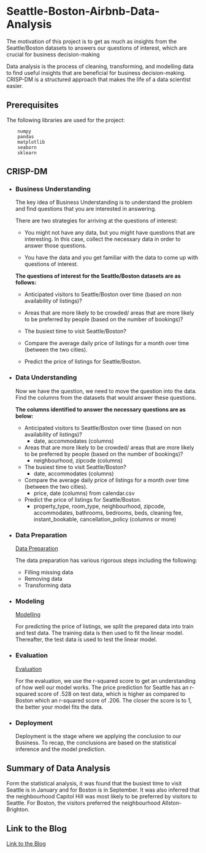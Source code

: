 # Seattle-Boston-Airbnb-Data-Analysis

The motivation of this project is to get as much as insights from the Seattle/Boston datasets 
to answers our questions of interest, which are crucial for business decision-making

Data analysis is the process of cleaning, transforming, and modelling data to find useful insights that are beneficial for business decision-making. CRISP-DM is a structured approach that makes the life of a data scientist easier.

Prerequisites
-------------
The following libraries are used for the project:

        numpy
        pandas
        matplotlib
        seaborn
        sklearn



## CRISP-DM

* ### Business Understanding

    The key idea of Business Understanding is to understand the problem and find questions that you are interested in answering.
    
    There are two strategies for arriving at the questions of interest:
    
    * You might not have any data, but you might have questions that are interesting. In this case, collect the necessary data in order to answer those questions.
    
    * You have the data and you get familiar with the data to come up with questions of interest.

    **The questions of interest for the Seattle/Boston datasets are as follows:**
 
    * Anticipated visitors to Seattle/Boston over time 
    (based on non availability of listings)?

    * Areas that are more likely to be crowded/ areas that are more likely to be 
      preferred by people (based on the number of bookings)?
     
    * The busiest time to visit Seattle/Boston?

    * Compare the average daily price of listings for a month over time (between the two cities).

    * Predict the price of listings for Seattle/Boston.
 
    
* ### Data Understanding

    Now we have the question, we need to move the question into the data. Find the columns from the datasets that would answer these questions.
    
    **The columns identified to answer the necessary questions are as below:**

   * Anticipated visitors to Seattle/Boston over time 
   (based on non availability of listings)?
     - date, accommodates (columns)
   * Areas that are more likely to be crowded/ areas that are more likely to be 
     preferred by people (based on the number of bookings)?
     - neighbourhood, zipcode (columns)
   * The busiest time to visit Seattle/Boston?
     - date, accommodates (columns) 
   * Compare the average daily price of listings for a month over time (between the two cities).
     - price, date (columns) from calendar.csv
   * Predict the price of listings for Seattle/Boston.
     - property_type, room_type, neighbourhood, zipcode, accommodates, 
      bathrooms, bedrooms, beds, cleaning fee, instant_bookable, 
      cancellation_policy (columns or more) 


* ### Data Preparation

    [Data Preparation](https://github.com/jyothishkjames/Seattle-Boston-Airbnb-Data-Analysis/blob/master/data_prepration_modeling_evaluation.ipynb)
    
    The data preparation has various rigorous steps including the following:
    * Filling missing data
    * Removing data
    * Transforming data
* ### Modeling

    [Modelling](https://github.com/jyothishkjames/Seattle-Boston-Airbnb-Data-Analysis/blob/master/data_prepration_modeling_evaluation.ipynb)
    
    For predicting the price of listings, we split the prepared data into train and test data. The training data is then used to fit the linear model. Thereafter, the test data is used to test the linear model.

* ### Evaluation

    [Evaluation](https://github.com/jyothishkjames/Seattle-Boston-Airbnb-Data-Analysis/blob/master/data_prepration_modeling_evaluation.ipynb)
    
    For the evaluation, we use the r-squared score to get an understanding of how well our model works. The price prediction for Seattle has an r-squared score of .528 on test data, which is higher as compared to Boston which an r-squared score of .206. The closer the score is to 1, the better your model fits the data.
* ### Deployment

    Deployment is the stage where we applying the conclusion to our Business.  To recap, the conclusions are based on the statistical inference and the model prediction.
    
 ## Summary of Data Analysis
 
 Form the statistical analysis, it was found that the busiest time to visit Seattle is in January and for Boston is in September. It was also inferred that the
 neighbourhood Capitol Hill was most likely to be preferred by visitors to Seattle. For Boston, the visitors preferred the neighbourhood Allston-Brighton. 
 
 ## Link to the Blog
  
 [Link to the Blog](https://medium.com/@jyothishlp/crisp-dm-approach-for-data-analysis-468ec2d5b2dd)  